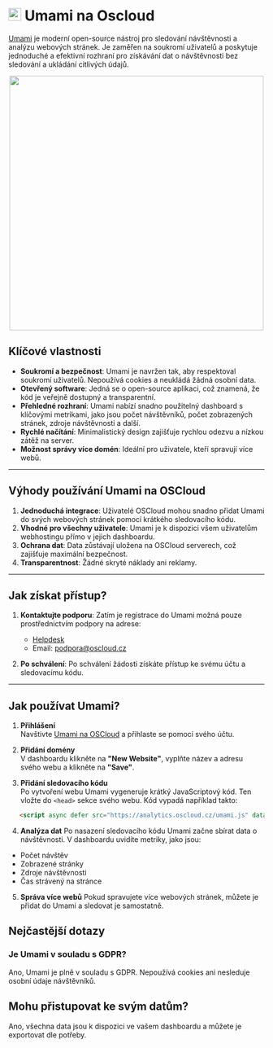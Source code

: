# <img src="/img/umami-logo.png" width="25px"> Umami na Oscloud

[Umami](https://analytics.oscloud.cz) je moderní open-source nástroj pro sledování návštěvnosti a analýzu webových stránek. Je zaměřen na soukromí uživatelů a poskytuje jednoduché a efektivní rozhraní pro získávání dat o návštěvnosti bez sledování a ukládání citlivých údajů. 

<center>
<img src="/img/umami_app.png" class="shadow" width="500px">
</center>


## Klíčové vlastnosti

- **Soukromí a bezpečnost**: Umami je navržen tak, aby respektoval soukromí uživatelů. Nepoužívá cookies a neukládá žádná osobní data.
- **Otevřený software**: Jedná se o open-source aplikaci, což znamená, že kód je veřejně dostupný a transparentní.
- **Přehledné rozhraní**: Umami nabízí snadno použitelný dashboard s klíčovými metrikami, jako jsou počet návštěvníků, počet zobrazených stránek, zdroje návštěvnosti a další.
- **Rychlé načítání**: Minimalistický design zajišťuje rychlou odezvu a nízkou zátěž na server.
- **Možnost správy více domén**: Ideální pro uživatele, kteří spravují více webů.

---

## Výhody používání Umami na OSCloud

1. **Jednoduchá integrace**: Uživatelé OSCloud mohou snadno přidat Umami do svých webových stránek pomocí krátkého sledovacího kódu.
2. **Vhodné pro všechny uživatele**: Umami je k dispozici všem uživatelům webhostingu přímo v jejich dashboardu.
3. **Ochrana dat**: Data zůstávají uložena na OSCloud serverech, což zajišťuje maximální bezpečnost.
4. **Transparentnost**: Žádné skryté náklady ani reklamy.

---

## Jak získat přístup?

1. **Kontaktujte podporu**: Zatím je registrace do Umami možná pouze prostřednictvím podpory na adrese:
   - [Helpdesk](https://helpdesk.oscloud.cz/help/3295612635)
   - Email: [podpora@oscloud.cz](mailto:podpora@oscloud.cz)

2. **Po schválení**: Po schválení žádosti získáte přístup ke svému účtu a sledovacímu kódu.

---

## Jak používat Umami?

1. **Přihlášení**  
   Navštivte [Umami na OSCloud](https://analytics.oscloud.cz) a přihlaste se pomocí svého účtu.

2. **Přidání domény**  
   V dashboardu klikněte na **"New Website"**, vyplňte název a adresu svého webu a klikněte na **"Save"**.

3. **Přidání sledovacího kódu**  
   Po vytvoření webu Umami vygeneruje krátký JavaScriptový kód. Ten vložte do `<head>` sekce svého webu. Kód vypadá například takto:

```html
   <script async defer src="https://analytics.oscloud.cz/umami.js" data-website-id="VAŠE_ID"></script>
```
4. **Analýza dat**
Po nasazení sledovacího kódu Umami začne sbírat data o návštěvnosti. V dashboardu uvidíte metriky, jako jsou:

- Počet návštěv
- Zobrazené stránky
- Zdroje návštěvnosti
- Čas strávený na stránce

5. **Správa více webů**
Pokud spravujete více webových stránek, můžete je přidat do Umami a sledovat je samostatně.

## Nejčastější dotazy
### Je Umami v souladu s GDPR?

Ano, Umami je plně v souladu s GDPR. Nepoužívá cookies ani nesleduje osobní údaje návštěvníků.

## Mohu přistupovat ke svým datům?

Ano, všechna data jsou k dispozici ve vašem dashboardu a můžete je exportovat dle potřeby.